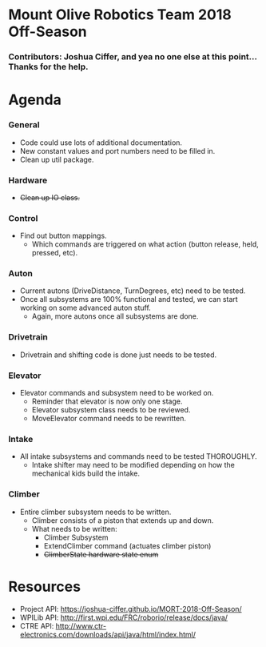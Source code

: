 # Mount Olive Robotics Team 2018 Off-Season
### Contributors: Joshua Ciffer, and yea no one else at this point... Thanks for the help.


# Agenda

### General
- Code could use lots of additional documentation.
- New constant values and port numbers need to be filled in.
- Clean up util package.
### Hardware
- <s>Clean up IO class.</s>
### Control
- Find out button mappings.
  - Which commands are triggered on what action (button release, held, pressed, etc).
### Auton
- Current autons (DriveDistance, TurnDegrees, etc) need to be tested.
- Once all subsystems are 100% functional and tested, we can start working on some advanced auton stuff.
  - Again, more autons once all subsystems are done.
### Drivetrain
- Drivetrain and shifting code is done just needs to be tested.
### Elevator
- Elevator commands and subsystem need to be worked on.
  - Reminder that elevator is now only one stage.
  - Elevator subsystem class needs to be reviewed.
  - MoveElevator command needs to be rewritten.
### Intake
- All intake subsystems and commands need to be tested THOROUGHLY.
  - Intake shifter may need to be modified depending on how the mechanical kids build the intake.
### Climber
- Entire climber subsystem needs to be written.
  - Climber consists of a piston that extends up and down.
  - What needs to be written:
    - Climber Subsystem
    - ExtendClimber command (actuates climber piston)
    - <s>ClimberState hardware state enum</s>

# Resources
- Project API: https://joshua-ciffer.github.io/MORT-2018-Off-Season/
- WPILib API: http://first.wpi.edu/FRC/roborio/release/docs/java/
- CTRE API: http://www.ctr-electronics.com/downloads/api/java/html/index.html/
